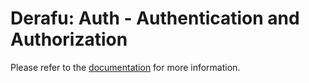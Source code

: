 # Derafu: Auth - Authentication and Authorization

Please refer to the [documentation](https://www.derafu.dev/docs/core/auth) for more information.
